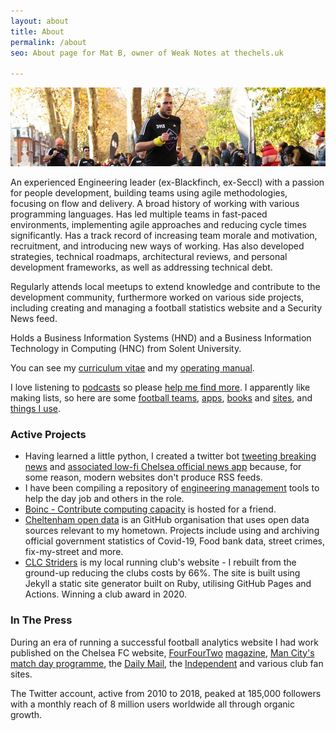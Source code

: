 ```yaml
---
layout: about
title: About
permalink: /about
seo: About page for Mat B, owner of Weak Notes at thechels.uk

---
```


![banner photo of Mat running in London](/images/gh-header-image-cropped.jpg)

An experienced Engineering leader (ex-Blackfinch, ex-Seccl) with a passion for people development, building teams using agile methodologies, focusing on flow and delivery. A broad history of working with various programming languages. Has led multiple teams in fast-paced environments, implementing agile approaches and reducing cycle times significantly. Has a track record of increasing team morale and motivation, recruitment, and introducing new ways of working. Has also developed strategies, technical roadmaps, architectural reviews, and personal development frameworks, as well as addressing technical debt.

Regularly attends local meetups to extend knowledge and contribute to the development community, furthermore worked on various side projects, including creating and managing a football statistics website and a Security News feed. 

Holds a Business Information Systems (HND) and a Business Information Technology in Computing (HNC) from Solent University.

You can see my [curriculum vitae](/cv) and my [operating manual](/manual).

I love listening to [podcasts](/podcasts) so please [help me find more](https://github.com/Mat-0/TheChels.uk/issues/new?assignees=Mat-0=podcast&template=podcast.md). I apparently like making lists, so here are some [football teams](/teams), [apps](/apps), [books](/books) and [sites](/sites), and [things I use](/gear).

### Active Projects

- Having learned a little python, I created a twitter bot [tweeting breaking news](https://github.com/TheChelsOrg/bot_tocfcws_news) and [associated low-fi Chelsea official news app](https://app.thechels.uk) because, for some reason, modern websites don't produce RSS feeds.
- I have been compiling a repository of [engineering management](https://github.com/Mat-0/engineering-management) tools to help the day job and others in the role.
- [Boinc - Contribute computing capacity](https://boinc.thechels.uk) is hosted for a friend.
- [Cheltenham open data](https://cheltenham-open-data.github.io) is an GitHub organisation that uses open data sources relevant to my hometown. Projects include using and archiving official government statistics of Covid-19, Food bank data, street crimes, fix-my-street and more.
- [CLC Striders](http://clcstriders-runningclub.co.uk/) is my local running club's website - I rebuilt from the ground-up reducing the clubs costs by 66%. The site is built using Jekyll a static site generator built on Ruby, utilising GitHub Pages and Actions. Winning a club award in 2020.

### In The Press

During an era of running a successful football analytics website I had work published on the Chelsea FC website, [FourFourTwo](https://thechels.uk/fourfourtwo-cult-heroes) [magazine](https://thechels.uk/fourfourtwo-chelsea-vs-swansea), [Man City's match day programme](https://thechels.uk/man-city-programme), the [Daily Mail](https://www.dailymail.co.uk/sport/football/article-2282976/Frank-Lampard-scores-200th-Chelsea-goal.html), the [Independent](https://www.independent.co.uk/sport/football/european/valencia-penalty-gary-neville-chelsea-under19s-uefa-youth-league-a6892926.html) and various club fan sites.

The Twitter account, active from 2010 to 2018, peaked at 185,000 followers with a monthly reach of 8 million users worldwide all through organic growth.
